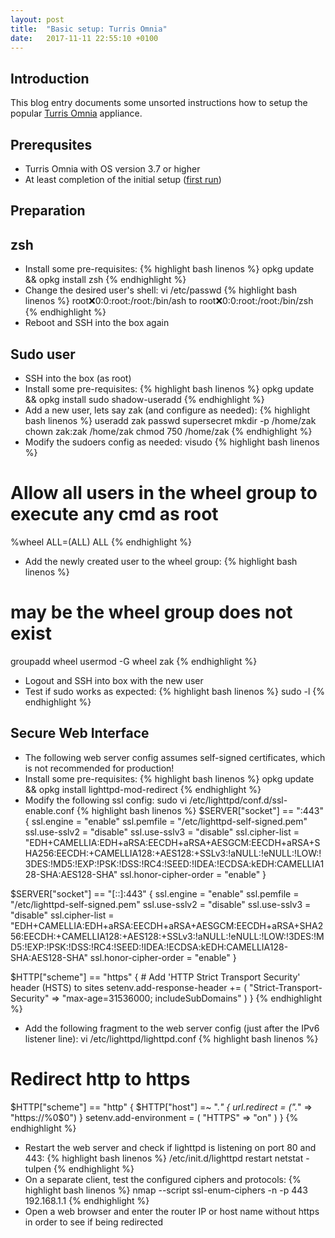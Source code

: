 ```yaml
---
layout: post
title:  "Basic setup: Turris Omnia"
date:   2017-11-11 22:55:10 +0100
---
```


## Introduction

This blog entry documents some unsorted instructions how to setup the popular [Turris Omnia](https://omnia.turris.cz/en/) appliance.

## Prerequsites

* Turris Omnia with OS version 3.7 or higher
* At least completion of the initial setup ([first run](https://www.turris.cz/doc/en/howto/foris))

## Preparation

## zsh

* Install some pre-requisites:
{% highlight bash linenos %}
opkg update && opkg install zsh
{% endhighlight %}
* Change the desired user's shell: vi /etc/passwd
{% highlight bash linenos %}
root:x:0:0:root:/root:/bin/ash to root:x:0:0:root:/root:/bin/zsh
{% endhighlight %}
* Reboot and SSH into the box again

## Sudo user

* SSH into the box (as root)
* Install some pre-requisites:
{% highlight bash linenos %}
opkg update && opkg install sudo shadow-useradd
{% endhighlight %}
* Add a new user, lets say zak (and configure as needed):
{% highlight bash linenos %}
useradd zak
passwd supersecret
mkdir -p /home/zak
chown zak:zak /home/zak
chmod 750 /home/zak
{% endhighlight %}
* Modify the sudoers config as needed: visudo
{% highlight bash linenos %}
# Allow all users in the wheel group to execute any cmd as root
%wheel ALL=(ALL) ALL
{% endhighlight %}
* Add the newly created user to the wheel group:
{% highlight bash linenos %}
# may be the wheel group does not exist
groupadd wheel
usermod -G wheel zak
{% endhighlight %}
* Logout and SSH into box with the new user
* Test if sudo works as expected:
{% highlight bash linenos %}
sudo -l
{% endhighlight %}

## Secure Web Interface
* The following web server config assumes self-signed certificates, which is not recommended for production!
* Install some pre-requisites:
{% highlight bash linenos %}
opkg update && opkg install lighttpd-mod-redirect
{% endhighlight %}
* Modify the following ssl config: sudo vi /etc/lighttpd/conf.d/ssl-enable.conf
{% highlight bash linenos %}
$SERVER["socket"] == ":443" {
        ssl.engine = "enable"
        ssl.pemfile = "/etc/lighttpd-self-signed.pem"
        ssl.use-sslv2 = "disable"
        ssl.use-sslv3 = "disable"
        ssl.cipher-list = "EDH+CAMELLIA:EDH+aRSA:EECDH+aRSA+AESGCM:EECDH+aRSA+SHA256:EECDH:+CAMELLIA128:+AES128:+SSLv3:!aNULL:!eNULL:!LOW:!3DES:!MD5:!EXP:!PSK:!DSS:!RC4:!SEED:!IDEA:!ECDSA:kEDH:CAMELLIA128-SHA:AES128-SHA"
        ssl.honor-cipher-order = "enable"
}

$SERVER["socket"] == "[::]:443" {
        ssl.engine  = "enable"
        ssl.pemfile = "/etc/lighttpd-self-signed.pem"
        ssl.use-sslv2 = "disable"
        ssl.use-sslv3 = "disable"
        ssl.cipher-list = "EDH+CAMELLIA:EDH+aRSA:EECDH+aRSA+AESGCM:EECDH+aRSA+SHA256:EECDH:+CAMELLIA128:+AES128:+SSLv3:!aNULL:!eNULL:!LOW:!3DES:!MD5:!EXP:!PSK:!DSS:!RC4:!SEED:!IDEA:!ECDSA:kEDH:CAMELLIA128-SHA:AES128-SHA"
        ssl.honor-cipher-order = "enable"
}

$HTTP["scheme"] == "https" {
        # Add  'HTTP Strict Transport Security' header (HSTS) to sites
        setenv.add-response-header  += ( "Strict-Transport-Security" => "max-age=31536000; includeSubDomains" )
}
{% endhighlight %}
* Add the following fragment to the web server config (just after the IPv6 listener line): vi /etc/lighttpd/lighttpd.conf
{% highlight bash linenos %}
# Redirect http to https
$HTTP["scheme"] == "http" {
 $HTTP["host"] =~ ".*" {
 url.redirect = (".*" => "https://%0$0")
 }
 setenv.add-environment = (
 "HTTPS" => "on"
 )
}
{% endhighlight %}
* Restart the web server and check if lighttpd is listening on port 80 and 443:
{% highlight bash linenos %}
/etc/init.d/lighttpd restart
netstat -tulpen
{% endhighlight %}
* On a separate client, test the configured ciphers and protocols:
{% highlight bash linenos %}
nmap --script ssl-enum-ciphers -n -p 443 192.168.1.1
{% endhighlight %}
* Open a web browser and enter the router IP or host name without https in order to see if being redirected

